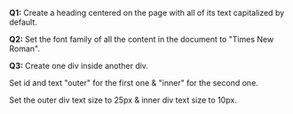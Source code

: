 <p><b>Q1:</b> Create a heading centered on the page with all of its text capitalized by default.</p>
    <p><b>Q2:</b> Set the font family of all the content in the document to "Times New Roman".
    </p>
    <p><b>Q3:</b> Create one div inside another div.<br>    
        <p>Set id and text "outer" for the first one & "inner" for the second one.</p>
        <p>Set the outer div text size to 25px & inner div text size to  10px.</p>
    </p>